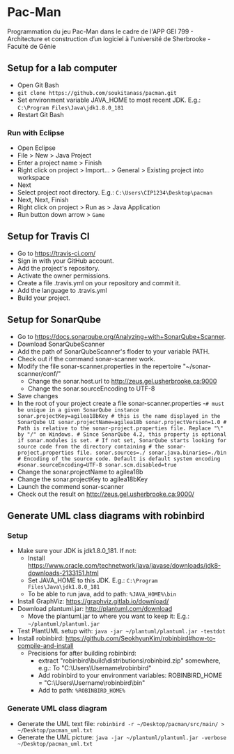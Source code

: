 # Pac-Man
Programmation du jeu Pac-Man dans le cadre de l'APP GEI 799 - Architecture et construction d’un
logiciel à l'université de Sherbrooke - Faculté de Génie

## Setup for a lab computer
- Open Git Bash
- `git clone https://github.com/soukitanass/pacman.git`
- Set environment variable JAVA_HOME to most recent JDK. E.g.: `C:\Program Files\Java\jdk1.8.0_181`
- Restart Git Bash

### Run with Eclipse
- Open Eclipse
- File > New > Java Project
- Enter a project name > Finish
- Right click on project > Import... > General > Existing project into workspace
- Next
- Select project root directory. E.g.: `C:\Users\CIP1234\Desktop\pacman`
- Next, Next, Finish
- Right click on project > Run as > Java Application
- Run button down arrow > `Game`

## Setup for Travis CI
- Go to https://travis-ci.com/
- Sign in with your GitHub account.
- Add the project's repository.
- Activate the owner permissions.
- Create a file .travis.yml on your repository and commit it.
- Add the language to .travis.yml
- Build your project.

## Setup for SonarQube
- Go to https://docs.sonarqube.org/Analyzing+with+SonarQube+Scanner.
- Download SonarQubeScanner
- Add the path of SonarQubeScanner's floder to your variable PATH.
- Check out if the command sonar-scanner work.
- Modify the file sonar-scanner.properties in the repertoire
 "~/sonar-scanner/conf/"
    - Change the sonar.host.url to http://zeus.gel.usherbrooke.ca:9000
    - Change the sonar.sourceEncoding to UTF-8
- Save changes
- In the root of your project create a file sonar-scanner.properties
    -`# must be unique in a given SonarQube instance
        sonar.projectKey=agilea18bKey
        # this is the name displayed in the SonarQube UI
        sonar.projectName=agilea18b
        sonar.projectVersion=1.0
        # Path is relative to the sonar-project.properties file. Replace "\" by "/" on Windows.
        # Since SonarQube 4.2, this property is optional if sonar.modules is set.
        # If not set, SonarQube starts looking for source code from the directory containing
        # the sonar-project.properties file.
        sonar.sources=./
        sonar.java.binaries=./bin
        # Encoding of the source code. Default is default system encoding
        #sonar.sourceEncoding=UTF-8
        sonar.scm.disabled=true`
 - Change the sonar.projectName to agilea18b
 - Change the sonar.projectKey to agilea18bKey
 - Launch the commend sonar-scanner 
 - Check out the result on http://zeus.gel.usherbrooke.ca:9000/

## Generate UML class diagrams with robinbird

### Setup
- Make sure your JDK is jdk1.8.0_181. If not:
    - Install https://www.oracle.com/technetwork/java/javase/downloads/jdk8-downloads-2133151.html
    - Set JAVA_HOME to this JDK. E.g.: `C:\Program Files\Java\jdk1.8.0_181`
    - To be able to run java, add to path: `%JAVA_HOME%\bin`
- Install GraphViz: https://graphviz.gitlab.io/download/
- Download plantuml.jar: http://plantuml.com/download
    - Move the plantuml.jar to where you want to keep it: E.g.: `~/plantuml/plantuml.jar`
- Test PlantUML setup with: `java -jar ~/plantuml/plantuml.jar -testdot`
- Install robinbird: https://github.com/SeokhyunKim/robinbird#how-to-compile-and-install
    - Precisions for after building robinbird:
        - extract "robinbird\build\distributions\robinbird.zip" somewhere, e.g.: To "C:\Users\Username\robinbird\"
        - Add robinbird to your environment variables: ROBINBIRD_HOME = "C:\Users\Username\robinbird\bin"
        - Add to path: `%ROBINBIRD_HOME%`

### Generate UML class diagram
- Generate the UML text file: `robinbird -r ~/Desktop/pacman/src/main/ > ~/Desktop/pacman_uml.txt`
- Generate the UML picture: `java -jar ~/plantuml/plantuml.jar -verbose ~/Desktop/pacman_uml.txt`


